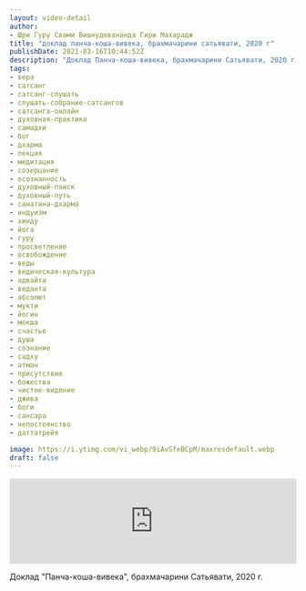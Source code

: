 ```yaml
---
layout: video-detail
author:
- Шри Гуру Свами Вишнудевананда Гири Махарадж
title: "доклад панча-коша-вивека, брахмачарини сатьявати, 2020 г"
publishDate: 2021-03-16T10:44:52Z
description: "Доклад Панча-коша-вивека, брахмачарини Сатьявати, 2020 г."
tags: 
- вера
- сатсанг
- сатсанг-слушать
- слушать-собрание-сатсангов
- сатсанга-онлайн
- духовная-практика
- самадхи
- бог
- дхарма
- лекция
- медитация
- созерцание
- осознанность
- духовный-поиск
- духовный-путь
- санатана-дхарма
- индуизм
- хинду
- йога
- гуру
- просветление
- освобождение
- веды
- ведическая-культура
- адвайта
- веданта
- абсолют
- мукти
- йогин
- мокша
- счастье
- душа
- сознание
- садху
- атман
- присутствие
- божества
- чистое-видение
- джива
- боги
- сансара
- непостоянство
- даттатрейя

image: https://i.ytimg.com/vi_webp/9iAvSfeBCpM/maxresdefault.webp
draft: false
---
```


<iframe width="100%" src="https://www.youtube.com/embed/9iAvSfeBCpM" frameborder="0" allowfullscreen=""></iframe> 

 Доклад "Панча-коша-вивека", брахмачарини Сатьявати, 2020 г.

  

 
